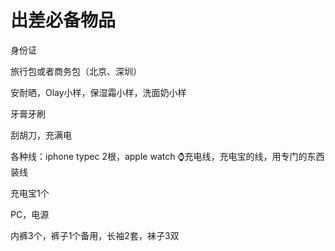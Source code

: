 # 出差必备物品

身份证

旅行包或者商务包（北京、深圳）

安耐晒，Olay小样，保湿霜小样，洗面奶小样

牙膏牙刷

刮胡刀，充满电

各种线：iphone typec 2根，apple watch ⌚充电线，充电宝的线，用专门的东西装线

充电宝1个

PC，电源

内裤3个，裤子1个备用，长袖2套，袜子3双
